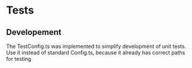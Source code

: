 # Tests

## Developement

The TestConfig.ts was implemented to simplify development of unit tests.
Use it instead of standard Config.ts, because it already has correct paths for testing